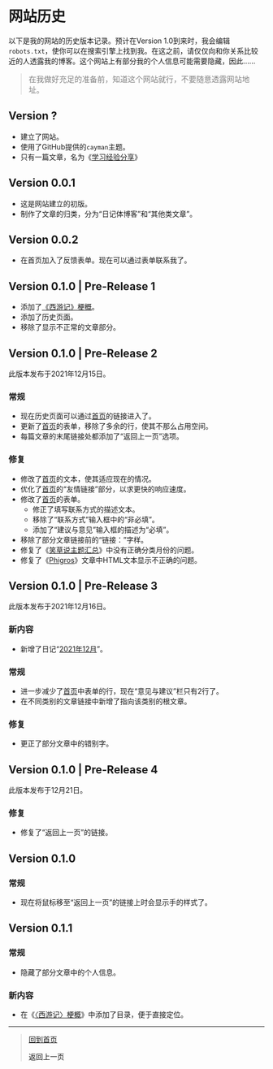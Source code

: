 # 网站历史

以下是我的网站的历史版本记录。预计在Version 1.0到来时，我会编辑`robots.txt`，使你可以在搜索引擎上找到我。在这之前，请仅仅向和你关系比较近的人透露我的博客。这个网站上有部分我的个人信息可能需要隐藏，因此……

><p style="color:grey;font-size:15px">在我做好充足的准备前，知道这个网站就行，不要随意透露网站地址。</p>

## Version ?

- 建立了网站。
- 使用了GitHub提供的`cayman`主题。
- 只有一篇文章，名为《[学习经验分享](学习经验分享.md)》

## Version 0.0.1

- 这是网站建立的初版。
- 制作了文章的归类，分为“日记体博客”和“其他类文章”。

## Version 0.0.2

- 在首页加入了反馈表单。现在可以通过表单联系我了。

## Version 0.1.0 | Pre-Release 1

- 添加了[《西游记》梗概](《西游记》梗概.md)。
- 添加了历史页面。
- 移除了显示不正常的文章部分。

## Version 0.1.0 | Pre-Release 2

此版本发布于2021年12月15日。

### 常规

- 现在历史页面可以通过[首页](../index.md)的链接进入了。
- 更新了[首页](../index.md)的表单，移除了多余的行，使其不那么占用空间。
- 每篇文章的末尾链接处都添加了“返回上一页”选项。

### 修复

- 修改了[首页](../index.md)的文本，使其适应现在的情况。
- 优化了[首页](../index.md)的“友情链接”部分，以求更快的响应速度。
- 修改了[首页](../index.md)的表单。
    - 修正了填写联系方式的描述文本。
    - 移除了“联系方式”输入框中的“非必填”。
    - 添加了“建议与意见”输入框的描述为“必填”。
- 移除了部分文章链接前的“链接：”字样。
- 修复了《[笑草说主题汇总](笑草说.md)》中没有正确分类月份的问题。
- 修复了《[Phigros](Phigros.md)》文章中HTML文本显示不正确的问题。

## Version 0.1.0 | Pre-Release 3

此版本发布于2021年12月16日。

### 新内容

- 新增了日记“[2021年12月](../Daily/2021.12.md)”。

### 常规

- 进一步减少了[首页](../index.md)中表单的行，现在“意见与建议”栏只有2行了。
- 在不同类别的文章链接中新增了指向该类别的根文章。

### 修复

- 更正了部分文章中的错别字。

## Version 0.1.0 | Pre-Release 4

此版本发布于12月21日。

### 修复

- 修复了“返回上一页”的链接。

## Version 0.1.0

### 常规

- 现在将鼠标移至“返回上一页”的链接上时会显示手的样式了。

## Version 0.1.1

### 常规

-   隐藏了部分文章中的个人信息。

### 新内容

-   在《[〈西游记〉梗概](《西游记》梗概.md)》中添加了目录，便于直接定位。

---

> [回到首页](../index.md)
>
> <a onClick="javascript :history.back(-1);" style="cursor:pointer">返回上一页</a>